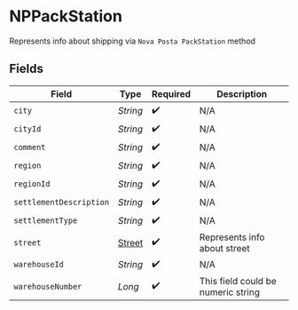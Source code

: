 # NPPackStation

Represents info about shipping via `Nova Posta PackStation` method


## Fields

| Field                                   | Type                                    | Required                                | Description                             |
| --------------------------------------- | --------------------------------------- | --------------------------------------- | --------------------------------------- |
| `city`                                  | *String*                                | :heavy_check_mark:                      | N/A                                     |
| `cityId`                                | *String*                                | :heavy_check_mark:                      | N/A                                     |
| `comment`                               | *String*                                | :heavy_check_mark:                      | N/A                                     |
| `region`                                | *String*                                | :heavy_check_mark:                      | N/A                                     |
| `regionId`                              | *String*                                | :heavy_check_mark:                      | N/A                                     |
| `settlementDescription`                 | *String*                                | :heavy_check_mark:                      | N/A                                     |
| `settlementType`                        | *String*                                | :heavy_check_mark:                      | N/A                                     |
| `street`                                | [Street](../../models/shared/Street.md) | :heavy_check_mark:                      | Represents info about street            |
| `warehouseId`                           | *String*                                | :heavy_check_mark:                      | N/A                                     |
| `warehouseNumber`                       | *Long*                                  | :heavy_check_mark:                      | This field could be numeric string      |